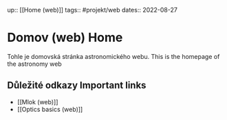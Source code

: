 up:: [[Home (web)]]
tags:: #projekt/web
dates:: 2022-08-27

# Domov (web) <en>Home</en>
Tohle je domovská stránka astronomického webu. 
<en>This is the homepage of the astronomy web</en>

## Důležité odkazy <en>Important links</en>
- [[Mlok (web)]]
- [[Optics basics (web)]]